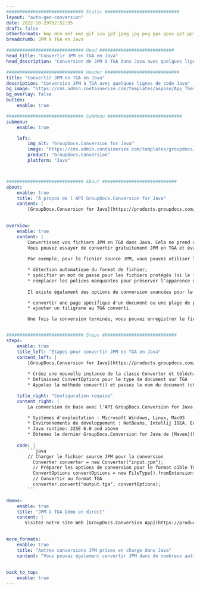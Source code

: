 ```yaml
---
############################# Static ############################
layout: "auto-gen-conversion"
date: 2022-10-29T02:52:35
draft: false
otherformats: bmp dcm emf emz gif ico jp2 jpeg jpg png pps ppsx ppt pptx psb psd svg svgz tga tif tiff webp wmf wmz
breadcrumb: JPM à TGA en Java

############################# Head ############################
head_title: "Convertir JPM en TGA en Java"
head_description: "Conversion de JPM à TGA dans Java avec quelques lignes de code. Convertissez plus de 160 formats de fichiers à l'aide de l'API de conversion de documents GroupDocs pour Java"

############################# Header ############################
title: "Convertir JPM en TGA en Java"
description: "Conversion JPM à TGA avec quelques lignes de code Java"
bg_image: "https://cms.admin.containerize.com/templates/aspose/App_Themes/V3/images/bg/header1.png"
bg_overlay: false
button:
    enable: true

############################# SubMenu ############################
submenu:
    enable: true

    left:
        img_alt: "GroupDocs.Conversion for Java"
        image: "https://cms.admin.containerize.com/templates/groupdocs/images/product-logos/90x90-noborder/groupdocs-conversion-java.png"
        product: "GroupDocs.Conversion"
        platform: "Java"



############################# About ############################
about:
    enable: true
    title: "À propos de l'API GroupDocs.Conversion for Java"
    content: |
        [GroupDocs.Conversion for Java](https://products.groupdocs.com/conversion/java/) est une API de conversion de format de fichier avancée pour la conversion entre les formats d'image et de document populaires tels que Microsoft Office, OpenDocument, PDF, HTML, e-mail, CAO. et bien plus encore avec seulement quelques lignes de code. L'API native détecte automatiquement les formats des documents originaux et propose de nombreuses options de personnalisation des documents convertis. Outre la fonction d'extraction d'informations d'un document, il prend également en charge la mise en cache des résultats de conversion sur le disque local par défaut. Cependant, tout type de stockage de cache peut être pris en charge en implémentant les interfaces appropriées - Amazon S3, Dropbox, Google Drive, Windows Azure, Reddis ou tout autre.
    

overview:
    enable: true
    content: |
        Convertissez vos fichiers JPM en TGA dans Java. Cela ne prend que quelques lignes de code Java sur n'importe quelle plate-forme de votre choix, telle que Windows, Linux, macOS.
        Vous pouvez essayer de convertir gratuitement JPM en TGA et évaluer la qualité des résultats de conversion. En plus des scripts de conversion de fichiers simples, vous pouvez essayer des options plus sophistiquées pour charger le fichier source JPM et stocker la sortie TGA. 
        
        Par exemple, pour le fichier source JPM, vous pouvez utiliser les options de chargement suivantes :

        * détection automatique du format de fichier;
        * spécifier un mot de passe pour les fichiers protégés (si le format de fichier le prend en charge);
        * remplacer les polices manquantes pour préserver l'apparence du document.
        
        Il existe également des options de conversion avancées pour le fichier TGA :

        * convertir une page spécifique d'un document ou une plage de pages;
        * ajouter un filigrane au TGA converti.

        Une fois la conversion terminée, vous pouvez enregistrer le fichier TGA dans votre chemin de fichier local ou dans un stockage tiers tel que FTP, Amazon S3, Google Drive, Dropbox, etc. Veuillez noter - pour convertir JPM à TGA, vous n'avez pas besoin d'installer de logiciel supplémentaire, tel que MS Office, Open Office, Adobe Acrobat Reader, etc.


############################# Steps ############################
steps:
    enable: true
    title_left: "Étapes pour convertir JPM en TGA en Java"
    content_left: |
        [GroupDocs.Conversion for Java](https://products.groupdocs.com/conversion/java/) permet aux développeurs de convertir facilement le fichier JPM en TGA avec quelques lignes de code.
        
        * Créez une nouvelle instance de la classe Converter et téléchargez le fichier JPM avec le chemin complet
        * Définissez ConvertOptions pour le type de document sur TGA
        * Appelez la méthode convert() et passez le nom du document (chemin complet) et le format (TGA) en tant que paramètre

    title_right: "Configuration requise"
    content_right: |
        La conversion de base avec l'API GroupDocs.Conversion for Java peut être effectuée avec seulement quelques lignes de code. Nos API sont prises en charge sur toutes les principales plates-formes et systèmes d'exploitation. Avant d'exécuter le code ci-dessous, assurez-vous que les prérequis suivants sont installés sur votre système.

        * Systèmes d'exploitation : Microsoft Windows, Linux, MacOS
        * Environnements de développement : NetBeans, Intellij IDEA, Eclipse, etc.
        * Java runtime: J2SE 6.0 and above
        * Obtenez le dernier GroupDocs.Conversion for Java de [Maven](https://repository.groupdocs.com/webapp/#/artifacts/browse/tree/General/repo/com/groupdocs/groupdocs-conversion)
         
    code: |
        ```java    
        // Charger le fichier source JPM pour la conversion
          Converter converter = new Converter("input.jpm");
          // Préparer les options de conversion pour le format cible TGA
          ConvertOptions convertOptions = new FileType().fromExtension("tga").getConvertOptions();
          // Convertir au format TGA
          converter.convert("output.tga", convertOptions);
        ```

demos:
    enable: true
    title: "JPM à TGA Démo en direct"
    content: |
       Visitez notre site Web [GroupDocs.Conversion App](https://products.groupdocs.app/conversion/family) et essayez la conversion JPM à TGA maintenant. La démo gratuite présente les avantages suivants
          

more_formats:
    enable: true
    title: "Autres conversions JPM prises en charge dans Java"
    content: "Vous pouvez également convertir JPM dans de nombreux autres formats de fichiers. Veuillez consulter la liste ci-dessous."
       
       
back_to_top:
    enable: true
---
```


